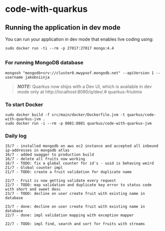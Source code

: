 # code-with-quarkus

## Running the application in dev mode

You can run your application in dev mode that enables live coding using:
```shell script
sudo docker run -ti --rm -p 27017:27017 mongo:4.4
```

##



### For running MongoDB database 
```shell script
mongosh "mongodb+srv://cluster0.mwypxof.mongodb.net" --apiVersion 1 --username jakobniinja
```

> **_NOTE:_**  Quarkus now ships with a Dev UI, which is available in dev mode only at http://localhost:8080/q/dev/.# quarkus-friutmix


### To start Docker

```shell script
sudo docker build -f src/main/docker/Dockerfile.jvm -t quarkus/code-with-quarkus-jvm .
sudo docker run -i --rm -p 8081:8081 quarkus/code-with-quarkus-jvm
```

### Daily log
``` 
15/7 - installed mongodb on aws ec2 instance and accepted all inbound ip-addresses in mongodb atlas
16/7 - added swagger to production build
16/7 - delete all fruits now working
16/7 - TODO: fix a global counter for id's - uuid is behaving weird
21/7 - Global counter impl
21/7 - TODO: create a fruit validation for duplicate name 

22/7 - Fruit is now getting validate every request
22/7 - TODO: map validation and duplicate key error to status code with short and sweet desc
23/7 - TODO: decline on user create fruit with existing name in database

23/7 - done: decline on user create fruit with existing name in database
22/7 - done: impl validation mapping with exception mapper

22/7 - TODO: impl find, search and sort for fruits with streams
```

